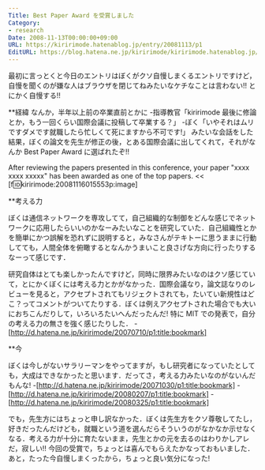 ```yaml
---
Title: Best Paper Award を受賞しました
Category:
- research
Date: 2008-11-13T00:00:00+09:00
URL: https://kiririmode.hatenablog.jp/entry/20081113/p1
EditURL: https://blog.hatena.ne.jp/kiririmode/kiririmode.hatenablog.jp/atom/entry/8454420450078213893
---
```



最初に言っとくと今日のエントリはぼくがクソ自慢しまくるエントリですけど，自慢を聞くのが嫌な人はブラウザを閉じてねみたいなケチなことは言わない!! とにかく自慢する!! 

**経緯
なんか，半年以上前の卒業直前とかに
-指導教官「kiririmode 最後に修論とか，もう一回くらい国際会議に投稿して卒業する？」
-ぼく「いやそれはムリですダメです就職したら忙しくて死にますから不可です!」
みたいな会話をした結果，ぼくの論文を先生が修正の後，とある国際会議に出してくれて，それがなんか Best Paper Award に選ばれたぞ!!
>>
After reviewing the papers presented in this conference, your paper "xxxx xxxx xxxxx" has been awarded as one of the top papers.
<<
[f:id:kiririmode:20081116015553p:image]

**考える力

ぼくは通信ネットワークを専攻してて，自己組織的な制御をどんな感じでネットワークに応用したらいいのかなーみたいなことを研究していた．自己組織性とかを簡単にかつ誤解を恐れずに説明すると，みなさんがテキトーに思うままに行動してても，人間全体を俯瞰するとなんかうまいこと良さげな方向に行ったりするなーって感じです．

研究自体はとても楽しかったんですけど，同時に限界みたいなのはクソ感じていて，とにかくぼくには考える力とかがなかった．国際会議なり，論文誌なりのレビューを見ると，アクセプトされてもリジェクトされても，たいてい新規性はどこ？ってコメントがついてたりする．ぼくは例えアクセプトされた場合でも大いにおちこんだりして，いろいろたいへんだったんだ! 特に MIT での発表で，自分の考える力の無さを強く感じたりした．
-[http://d.hatena.ne.jp/kiririmode/20070710/p1:title:bookmark]


**今

ぼくは今しがないサラリーマンをやってますが，もし研究者になっていたとしても，大成はできなかったと思います．だってさ，考える力みたいなのがないんだもんな!
-[http://d.hatena.ne.jp/kiririmode/20071030/p1:title:bookmark]
-[http://d.hatena.ne.jp/kiririmode/20080207/p1:title:bookmark]
-[http://d.hatena.ne.jp/kiririmode/20080325/p1:title:bookmark]

でも，先生方にはちょっと申し訳なかった．ぼくは先生方をクソ尊敬してたし，好きだったんだけども，就職という道を選んだらそういうのがなかなか示せなくなる．考える力が十分に育たないまま，先生とかの元を去るのはわりかしアレだ，寂しい!!
今回の受賞で，ちょっとは喜んでもらえたかなっておもいました．あと，たった今自慢しまくったから，ちょっと良い気分になった!
